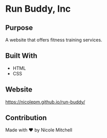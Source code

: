# Run Buddy, Inc

## Purpose
A website that offers fitness training services.

## Built With
* HTML
* CSS

## Website
https://nicolepm.github.io/run-buddy/

## Contribution
Made with ❤️ by Nicole Mitchell
